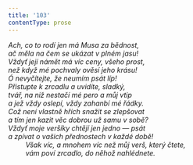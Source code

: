 ```yaml
---
title: '103'
contentType: prose
---
```


_Ach, co to rodí jen má Musa za bědnost,  
ač měla na čem se ukázat v plném jasu!  
Vždyť její námět má víc ceny, všeho prost,  
než když mé pochvaly ověsí jeho krásu!  
Ó nevyčítejte, že neumím psát líp!  
Přistupte k zrcadlu a uvidíte, sladký,  
tvář, na niž nestačí mé pero a můj vtip  
a jež vždy oslepí, vždy zahanbí mé řádky.  
Což není vlastně hřích snažit se zlepšovat  
a tím jen kazit věc dobrou už samu v sobě?  
Vždyť moje veršíky chtějí jen jedno — psát  
a zpívat o vašich přednostech v každé době!  
         Však víc, a mnohem víc než můj verš, který čtete,  
         vám poví zrcadlo, do něhož nahlédnete._
